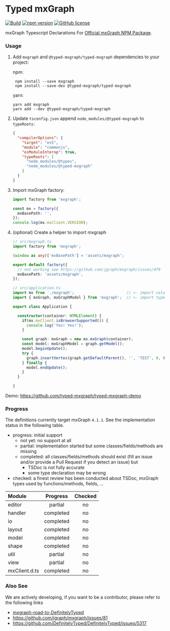 Typed mxGraph
====

[![Build](https://github.com/typed-mxgraph/typed-mxgraph/workflows/Validation/badge.svg)](https://github.com/typed-mxgraph/typed-mxgraph/actions)
[![npm version](https://badge.fury.io/js/%40typed-mxgraph%2Ftyped-mxgraph.svg)](https://www.npmjs.com/package/@typed-mxgraph/typed-mxgraph)
[![GitHub license](https://img.shields.io/github/license/typed-mxgraph/typed-mxgraph)](https://github.com/typed-mxgraph/typed-mxgraph/blob/master/LICENSE)

mxGraph Typescript Declarations For [Official mxGraph NPM Package][mxgraph].

### Usage
1. Add `mxgraph` and `@typed-mxgraph/typed-mxgraph` dependencies to your project:

   npm:
   ```shell
    npm install --save mxgraph
    npm install --save-dev @typed-mxgraph/typed-mxgraph
    ```
   yarn:
   ```shell
   yarn add mxgraph
   yarn add --dev @typed-mxgraph/typed-mxgraph
   ```
2. Update `tsconfig.json` append `node_modules/@typed-mxgraph` to `typeRoots`:
    ```json
    {
      "compilerOptions": {
        "target": "es5",
        "module": "commonjs",
        "esModuleInterop": true,
        "typeRoots": [
          "node_modules/@types",
          "node_modules/@typed-mxgraph"
        ]
      }
    }
    ```
3. Import mxGraph factory:
    ```typescript
    import factory from 'mxgraph';

    const mx = factory({
      mxBasePath: '',
    });
    console.log(mx.mxClient.VERSION);
    ```
4. (optional) Create a helper to import mxgraph
    ```ts
    // src/mxgraph.ts
    import factory from 'mxgraph';

    (window as any)['mxBasePath'] = 'assets/mxgraph';

    export default factory({
      // not working see https://github.com/jgraph/mxgraph/issues/479
      mxBasePath: 'assets/mxgraph',
    });
    ```
    ```ts
    // src/application.ts
    import mx from './mxgraph';                       // <- import values from factory()
    import { mxGraph, mxGraphModel } from 'mxgraph';  // <- import types only

    export class Application {

      constructor(container: HTMLElement) {
        if(mx.mxClient.isBrowserSupported()) {
          console.log('Yes! Yes!');
        }

        const graph: mxGraph = new mx.mxGraph(container);
        const model: mxGraphModel = graph.getModel();
        model.beginUpdate();
        try {
          graph.insertVertex(graph.getDefaultParent(), '', 'TEST', 0, 0, 100, 100);
        } finally {
          model.endUpdate();
        }
      }

    }
    ```

Demo: https://github.com/typed-mxgraph/typed-mxgraph-demo

### Progress

The definitions currently target mxGraph `4.1.1`. See the implementation status in the following table.
- progress: initial support
  - not yet: no support at all
  - partial: implementation started but some classes/fields/methods are missing
  - completed: all classes/fields/methods should exist (fill an issue and/or provide a Pull Request if you detect an issue) but
    - TSDoc is not fully accurate
    - some type declaration may be wrong
- checked: a finest review has been conducted about TSDoc, mxGraph types used by functions/methods, fields, ...

| Module         | Progress  | Checked |
|:---------------|:---------:|:-------:|
| editor         | partial   | no      |
| handler        | completed | no      |
| io             | completed | no      |
| layout         | completed | no      |
| model          | completed | no      |
| shape          | completed | no      |
| util           | partial   | no      |
| view           | partial   | no      |
| mxClient.d.ts  | completed | no      |


### Also See

We are actively developing, if you want to be a contributor, please refer to the following links

- [mxgraph-road-to-DefinitelyTyped]
- https://github.com/jgraph/mxgraph/issues/81
- https://github.com/DefinitelyTyped/DefinitelyTyped/issues/5317

[mxgraph]: https://www.npmjs.com/package/mxgraph
[mxgraph-type-definitions]: https://github.com/hungtcs/mxgraph-type-definitions
[mxgraph-road-to-DefinitelyTyped]: https://github.com/process-analytics/mxgraph-road-to-DefinitelyTyped
